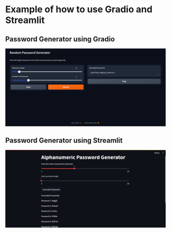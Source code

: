 # Example of how to use Gradio and Streamlit

## Password Generator using Gradio

<!-- attach image -->

![image](./gradio_pass_gen.png)

## Password Generator using Streamlit

![image](./streamlit_pass_gen.png)